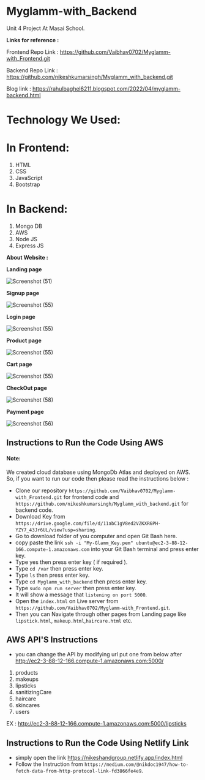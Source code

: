 # Myglamm-with_Backend

Unit 4 Project At Masai School.

**Links for reference :**

Frontend Repo Link :
https://github.com/Vaibhav0702/Myglamm-with_Frontend.git

Backend Repo Link :
https://github.com/nikeshkumarsingh/Myglamm_with_backend.git

Blog link : 
https://rahulbaghel6211.blogspot.com/2022/04/myglamm-backend.html




# Technology We Used:
# In Frontend:
1. HTML
2. CSS
3. JavaScript
4. Bootstrap


# In Backend:
1. Mongo DB
2. AWS
3. Node JS
4. Express JS


**About Website :**

**Landing page**

![Screenshot (51)](https://blogger.googleusercontent.com/img/b/R29vZ2xl/AVvXsEiNJca0H2TrVgRNZQPIDUunv9JGMLp6CFVNYe_WxWQ6jqbwU0SCQR33yMd0egy1_L97r6XWrcdj06it5Dy7zlxwf-B-2Hp1ly0R6l0IbfxNBK9xhBFp_HBLstBAuVByCmTm6i4JbzpH53PB-ikNm4xWuTuwhQngrHIDkCYJQOXRGUMhWBTirmTsUA2s/s1280/WhatsApp%20Image%202022-04-02%20at%2013.37.02.jpeg)

**Signup page**

![Screenshot (55)](https://blogger.googleusercontent.com/img/b/R29vZ2xl/AVvXsEiySwBItoN_osGJwzNi5Z3r9sfhV4lgA8_Z5VtSMogC2aE1bMwn1F-tgInL5dE-Wi9_9S2MqYeERxI7mY1obcx9li6LphrVr0GZB7YKb3moi5SrxZcR65lVkGxDXAUogvcBzD4Re6IpgFue-K_i9uiI-oWT53lkFHKzCFnHKqCAtNBZmEdlYV2_3hA7/s1280/WhatsApp%20Image%202022-04-03%20at%2013.33.31.jpeg)

**Login page**

![Screenshot (55)](https://blogger.googleusercontent.com/img/b/R29vZ2xl/AVvXsEgE-1x6B0OsWGqiWdBv6lLurABJR6ofeazPIw4F4wyuRTd4tCNLKOquuQpMtd_wfApLMIaqHTm7glN1Iep4X99kvAQTcQvaki04RxoqZgxGbqMTbMrshucv9pp_qLtdzDYfB7zfvwFY4ZXUhLDa0i5LlLZZLIJlrHQFHrQocbCSaid-G1JS1Z3vJQqU/s1279/WhatsApp%20Image%202022-04-03%20at%2013.33.29%20(1).jpeg)

**Product page**

![Screenshot (55)](https://blogger.googleusercontent.com/img/b/R29vZ2xl/AVvXsEghOicVGE7EONc0VjOMBux6BD39oe6qO9ifC7DhS159RPtnx3PSUU6ly4LaAUccZv8vMEK6Ee2AeAIBC2ISI4vRaSfDgKpM2Ulmvc5t2nCmWhfW6Jv97_EzBVhVnu-qYLrCieqz_FPDSNVC8HXZCY18T9BR0LGKgkbCROf3fSn6t92Ge545DIJK26_8/s1280/WhatsApp%20Image%202022-04-03%20at%2013.33.30%20(1).jpeg)

**Cart page**

![Screenshot (55)](https://blogger.googleusercontent.com/img/b/R29vZ2xl/AVvXsEgD0zHnD09NwxNtdx9q-0dtCsVlC9JZvBPjB8KUFgL2sDt2S0QLVxj92cyw_rfZBp9MotbwytO_P4SNPHoSEMSmDhFcUUmgXP3Oggn7_5yf-lzZkLkPqAQs3gjEkxbYyPGBcp8dMMsvjqGgGxkoCLNtIuAS9xZcGILiwEw7Kkx_mzD6kpBSarWPCZT-/s1280/WhatsApp%20Image%202022-04-03%20at%2013.33.27.jpeg)

**CheckOut page**

![Screenshot (58)](https://blogger.googleusercontent.com/img/a/AVvXsEgUw4OXMOYXvQv1hj5J03rw8bA3YxzATuZW5jJG1_J5XMwaMtyY9zQdvPSp19RFXZxX4Jmkhv2Vw984QDOaMOPCz_gjmuuerY2-6RZVpuR3AzapNslb4riWbC2CzOKwYQKE0ceApBcDUPo0JXKdwal6t5ciCCiPrOBnAuIwsIJvH1e5Q5Pot_REgkV9=s320)

**Payment page**

![Screenshot (56)](https://blogger.googleusercontent.com/img/a/AVvXsEiS0s4hKld4oofBxONLSceprbyTCPbZmEB0vcWKz23QP3qOVkp7-nvokWgYuW7lfP9gMrgYYm6IjAzlIRbgkvmL94HBw6CzPtyL-NDYXeIcBplKsr4Yx_Wa5QSylk53JFCGzy622sxADjy3sX670WumLukcfieTfz8kRbUjr3HdxRq1XT16netp9Wit=s1280)




## Instructions to Run the Code Using AWS
#### Note:

We created cloud database using MongoDb Atlas and deployed on AWS. So, if you want to run our code then please read the instructions below :
- Clone our repository `https://github.com/Vaibhav0702/Myglamm-with_Frontend.git` for frontend code and `https://github.com/nikeshkumarsingh/Myglamm_with_backend.git` for backend code.
- Download Key from `https://drive.google.com/file/d/11abC1gV8ed2VZKXR6PH-YZY7_43Jr6UL/view?usp=sharing`.
- Go to download folder of you computer and open Git Bash here.
- copy paste the link `ssh -i "My-Glamm_Key.pem" ubuntu@ec2-3-88-12-166.compute-1.amazonaws.com` into your Git Bash terminal and press enter key.
- Type yes then press enter key ( if required ).
- Type `cd /var` then press enter key.
- Type `ls` then press enter key.
- Type `cd Myglamm_with_backend` then press enter key.
- Type `sudo npm run server` then press enter key.
- It will show a message that `listening on port 5000`.
- Open the `index.html` on Live server from `https://github.com/Vaibhav0702/Myglamm-with_Frontend.git`.
- Then you can Navigate through other pages from Landing page like `lipstick.html`, `makeup.html`,`haircare.html` etc.



## AWS API'S Instructions 

- you can change the API by modifying url put one from below after http://ec2-3-88-12-166.compute-1.amazonaws.com:5000/

1. products
2. makeups
3. lipsticks
4. sanitizingCare
5. haircare
6. skincares
7. users

EX :
http://ec2-3-88-12-166.compute-1.amazonaws.com:5000/lipsticks

## Instructions to Run the Code Using Netlify Link
- simply open the link https://nikeshandgroup.netlify.app/index.html
- Follow the Instruction from `https://medium.com/@nikdoc1947/how-to-fetch-data-from-http-protocol-link-fd3866fe4e9`.


